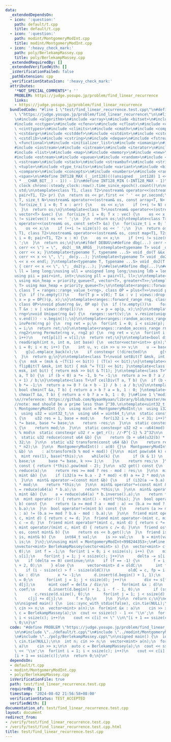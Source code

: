 ```yaml
---
data:
  _extendedDependsOn:
  - icon: ':question:'
    path: default/t.cpp
    title: default/t.cpp
  - icon: ':question:'
    path: modint/MontgomeryModInt.cpp
    title: modint/MontgomeryModInt.cpp
  - icon: ':heavy_check_mark:'
    path: poly/BerlekampMassey.cpp
    title: poly/BerlekampMassey.cpp
  _extendedRequiredBy: []
  _extendedVerifiedWith: []
  _isVerificationFailed: false
  _pathExtension: cpp
  _verificationStatusIcon: ':heavy_check_mark:'
  attributes:
    '*NOT_SPECIAL_COMMENTS*': ''
    PROBLEM: https://judge.yosupo.jp/problem/find_linear_recurrence
    links:
    - https://judge.yosupo.jp/problem/find_linear_recurrence
  bundledCode: "#line 1 \"test/find_linear_recurrence.test.cpp\"\n#define PROBLEM\
    \ \"https://judge.yosupo.jp/problem/find_linear_recurrence\"\n\n#line 1 \"default/t.cpp\"\
    \n#include <algorithm>\n#include <array>\n#include <bitset>\n#include <cassert>\n\
    #include <cctype>\n#include <cfenv>\n#include <cfloat>\n#include <chrono>\n#include\
    \ <cinttypes>\n#include <climits>\n#include <cmath>\n#include <complex>\n#include\
    \ <cstdarg>\n#include <cstddef>\n#include <cstdint>\n#include <cstdio>\n#include\
    \ <cstdlib>\n#include <cstring>\n#include <deque>\n#include <fstream>\n#include\
    \ <functional>\n#include <initializer_list>\n#include <iomanip>\n#include <ios>\n\
    #include <iostream>\n#include <istream>\n#include <iterator>\n#include <limits>\n\
    #include <list>\n#include <map>\n#include <memory>\n#include <new>\n#include <numeric>\n\
    #include <ostream>\n#include <queue>\n#include <random>\n#include <set>\n#include\
    \ <sstream>\n#include <stack>\n#include <streambuf>\n#include <string>\n#include\
    \ <tuple>\n#include <type_traits>\n#include <variant>\n#include <bit>\n#include\
    \ <compare>\n#include <concepts>\n#include <numbers>\n#include <ranges>\n#include\
    \ <span>\n\n#define INT128_MAX (__int128)(((unsigned __int128) 1 << ((sizeof(__int128)\
    \ * __CHAR_BIT__) - 1)) - 1)\n#define INT128_MIN (-INT128_MAX - 1)\n\n#define\
    \ clock chrono::steady_clock::now().time_since_epoch().count()\n\nusing namespace\
    \ std;\n\ntemplate<class T1, class T2>\nostream& operator<<(ostream& os, const\
    \ pair<T1, T2> pr) {\n  return os << pr.first << ' ' << pr.second;\n}\ntemplate<class\
    \ T, size_t N>\nostream& operator<<(ostream& os, const array<T, N> &arr) {\n \
    \ for(size_t i = 0; T x : arr) {\n    os << x;\n    if (++i != N) os << ' ';\n\
    \  }\n  return os;\n}\ntemplate<class T>\nostream& operator<<(ostream& os, const\
    \ vector<T> &vec) {\n  for(size_t i = 0; T x : vec) {\n    os << x;\n    if (++i\
    \ != size(vec)) os << ' ';\n  }\n  return os;\n}\ntemplate<class T>\nostream&\
    \ operator<<(ostream& os, const set<T> &s) {\n  for(size_t i = 0; T x : s) {\n\
    \    os << x;\n    if (++i != size(s)) os << ' ';\n  }\n  return os;\n}\ntemplate<class\
    \ T1, class T2>\nostream& operator<<(ostream& os, const map<T1, T2> &m) {\n  for(size_t\
    \ i = 0; pair<T1, T2> x : m) {\n    os << x;\n    if (++i != size(m)) os << '\
    \ ';\n  }\n  return os;\n}\n\n#ifdef DEBUG\n#define dbg(...) cerr << '(', _do(#__VA_ARGS__),\
    \ cerr << \") = \", _do2(__VA_ARGS__)\ntemplate<typename T> void _do(T &&x) {\
    \ cerr << x; }\ntemplate<typename T, typename ...S> void _do(T &&x, S&&...y) {\
    \ cerr << x << \", \"; _do(y...); }\ntemplate<typename T> void _do2(T &&x) { cerr\
    \ << x << endl; }\ntemplate<typename T, typename ...S> void _do2(T &&x, S&&...y)\
    \ { cerr << x << \", \"; _do2(y...); }\n#else\n#define dbg(...)\n#endif\n\nusing\
    \ ll = long long;\nusing ull = unsigned long long;\nusing ldb = long double;\n\
    using pii = pair<int, int>;\nusing pll = pair<ll, ll>;\n\ntemplate<typename T>\
    \ using min_heap = priority_queue<T, vector<T>, greater<T>>;\ntemplate<typename\
    \ T> using max_heap = priority_queue<T>;\n\ntemplate<ranges::forward_range rng,\
    \ class T = ranges::range_value_t<rng>, class OP = plus<T>>\nvoid pSum(rng &v)\
    \ {\n  if (!v.empty())\n    for(T p = v[0]; T &x : v | views::drop(1))\n     \
    \ x = p = OP()(p, x);\n}\ntemplate<ranges::forward_range rng, class T = ranges::range_value_t<rng>,\
    \ class OP>\nvoid pSum(rng &v, OP op) {\n  if (!v.empty())\n    for(T p = v[0];\
    \ T &x : v | views::drop(1))\n      x = p = op(p, x);\n}\n\ntemplate<ranges::forward_range\
    \ rng>\nvoid Unique(rng &v) {\n  ranges::sort(v);\n  v.resize(unique(v.begin(),\
    \ v.end()) - v.begin());\n}\n\ntemplate<ranges::random_access_range rng>\nrng\
    \ invPerm(rng p) {\n  rng ret = p;\n  for(int i = 0; i < ssize(p); i++)\n    ret[p[i]]\
    \ = i;\n  return ret;\n}\n\ntemplate<ranges::random_access_range rng, ranges::random_access_range\
    \ rng2>\nrng Permute(rng v, rng2 p) {\n  rng ret = v;\n  for(int i = 0; i < ssize(p);\
    \ i++)\n    ret[p[i]] = v[i];\n  return ret;\n}\n\ntemplate<bool directed>\nvector<vector<int>>\
    \ readGraph(int n, int m, int base) {\n  vector<vector<int>> g(n);\n  for(int\
    \ i = 0; i < m; i++) {\n    int u, v; cin >> u >> v;\n    u -= base, v -= base;\n\
    \    g[u].emplace_back(v);\n    if constexpr (!directed)\n      g[v].emplace_back(u);\n\
    \  }\n  return g;\n}\n\ntemplate<class T>\nvoid setBit(T &msk, int bit, bool x)\
    \ {\n  msk = (msk & ~(T(1) << bit)) | (T(x) << bit);\n}\ntemplate<class T> void\
    \ flipBit(T &msk, int bit) { msk ^= T(1) << bit; }\ntemplate<class T> bool getBit(T\
    \ msk, int bit) { return msk >> bit & T(1); }\n\ntemplate<class T>\nT floorDiv(T\
    \ a, T b) {\n  if (b < 0) a *= -1, b *= -1;\n  return a >= 0 ? a / b : (a - b\
    \ + 1) / b;\n}\ntemplate<class T>\nT ceilDiv(T a, T b) {\n  if (b < 0) a *= -1,\
    \ b *= -1;\n  return a >= 0 ? (a + b - 1) / b : a / b;\n}\n\ntemplate<class T>\
    \ bool chmin(T &a, T b) { return a > b ? a = b, 1 : 0; }\ntemplate<class T> bool\
    \ chmax(T &a, T b) { return a < b ? a = b, 1 : 0; }\n#line 1 \"modint/MontgomeryModInt.cpp\"\
    \n//reference: https://github.com/NyaanNyaan/library/blob/master/modint/montgomery-modint.hpp#L10\n\
    //note: mod should be a prime less than 2^30.\n\ntemplate<uint32_t mod>\nstruct\
    \ MontgomeryModInt {\n  using mint = MontgomeryModInt;\n  using i32 = int32_t;\n\
    \  using u32 = uint32_t;\n  using u64 = uint64_t;\n\n  static constexpr u32 get_r()\
    \ {\n    u32 res = 1, base = mod;\n    for(i32 i = 0; i < 31; i++)\n      res\
    \ *= base, base *= base;\n    return -res;\n  }\n\n  static constexpr u32 get_mod()\
    \ {\n    return mod;\n  }\n\n  static constexpr u32 n2 = -u64(mod) % mod; //2^64\
    \ % mod\n  static constexpr u32 r = get_r(); //-P^{-1} % 2^32\n\n  u32 a;\n\n\
    \  static u32 reduce(const u64 &b) {\n    return (b + u64(u32(b) * r) * mod) >>\
    \ 32;\n  }\n\n  static u32 transform(const u64 &b) {\n    return reduce(u64(b)\
    \ * n2);\n  }\n\n  MontgomeryModInt() : a(0) {}\n  MontgomeryModInt(const int64_t\
    \ &b) \n    : a(transform(b % mod + mod)) {}\n\n  mint pow(u64 k) const {\n  \
    \  mint res(1), base(*this);\n    while(k) {\n      if (k & 1) \n        res *=\
    \ base;\n      base *= base, k >>= 1;\n    }\n    return res;\n  }\n\n  mint inverse()\
    \ const { return (*this).pow(mod - 2); }\n\n  u32 get() const {\n    u32 res =\
    \ reduce(a);\n    return res >= mod ? res - mod : res;\n  }\n\n  mint& operator+=(const\
    \ mint &b) {\n    if (i32(a += b.a - 2 * mod) < 0) a += 2 * mod;\n    return *this;\n\
    \  }\n\n  mint& operator-=(const mint &b) {\n    if (i32(a -= b.a) < 0) a += 2\
    \ * mod;\n    return *this;\n  }\n\n  mint& operator*=(const mint &b) {\n    a\
    \ = reduce(u64(a) * b.a);\n    return *this;\n  }\n\n  mint& operator/=(const\
    \ mint &b) {\n    a = reduce(u64(a) * b.inverse().a);\n    return *this;\n  }\n\
    \n  mint operator-() { return mint() - mint(*this); }\n  bool operator==(mint\
    \ b) const {\n    return (a >= mod ? a - mod : a) == (b.a >= mod ? b.a - mod :\
    \ b.a);\n  }\n  bool operator!=(mint b) const {\n    return (a >= mod ? a - mod\
    \ : a) != (b.a >= mod ? b.a - mod : b.a);\n  }\n\n  friend mint operator+(mint\
    \ c, mint d) { return c += d; }\n  friend mint operator-(mint c, mint d) { return\
    \ c -= d; }\n  friend mint operator*(mint c, mint d) { return c *= d; }\n  friend\
    \ mint operator/(mint c, mint d) { return c /= d; }\n\n  friend ostream& operator<<(ostream&\
    \ os, const mint& b) {\n    return os << b.get();\n  }\n  friend istream& operator>>(istream&\
    \ is, mint& b) {\n    int64_t val;\n    is >> val;\n    b = mint(val);\n    return\
    \ is;\n  }\n};\n\nusing mint = MontgomeryModInt<998244353>;\n#line 1 \"poly/BerlekampMassey.cpp\"\
    \nvector<mint> BerlekampMassey(vector<mint> s) {\n  vector<mint> c(1, 0), oldC(1,\
    \ 0);\n  int f = -1;\n  for(int i = 0; i < ssize(s); i++) {\n    mint delta =\
    \ s[i];\n    for(int j = 1; j < ssize(c); j++)\n      delta -= s[i - j] * c[j];\n\
    \n    if (delta == 0) continue;\n\n    if (f == -1) {\n      f = i;\n      c.resize(i\
    \ + 2, 0);\n    } else {\n      vector<mint> d = oldC;\n      int fp = f;\n  \
    \    if (i - ssize(c) > f - ssize(oldC))\n        oldC = c, fp = i;\n      for(mint\
    \ &x : d)\n        x *= -1;\n      d.insert(d.begin() + 1, 1);\n      mint div\
    \ = 0;\n      for(int j = 1; j < ssize(d); j++)\n        div += s[f - j + 1] *\
    \ d[j];\n      mint coef = delta / div;\n      for(mint &x : d)\n        x *=\
    \ coef;\n      d.insert(d.begin() + 1, i - f - 1, 0);\n      if (ssize(c) < ssize(d))\n\
    \        c.resize(d.size(), 0);\n      for(int j = 1; j < ssize(d); j++)\n   \
    \     c[j] += d[j];\n      f = fp;\n    }\n  }\n\n  return c;\n}\n#line 6 \"test/find_linear_recurrence.test.cpp\"\
    \n\nsigned main() {\n  ios::sync_with_stdio(false), cin.tie(NULL);\n\n  int n;\
    \ cin >> n;\n  vector<mint> a(n);\n  for(mint &x : a)\n    cin >> x;\n\n  auto\
    \ c = BerlekampMassey(a);\n  cout << ssize(c) - 1 << '\\n';\n  for(int i = 1;\
    \ i < ssize(c); i++)\n    cout << c[i] << \" \\n\"[i + 1 == ssize(c)];\n\n  return\
    \ 0;\n}\n"
  code: "#define PROBLEM \"https://judge.yosupo.jp/problem/find_linear_recurrence\"\
    \n\n#include \"../default/t.cpp\"\n#include \"../modint/MontgomeryModInt.cpp\"\
    \n#include \"../poly/BerlekampMassey.cpp\"\n\nsigned main() {\n  ios::sync_with_stdio(false),\
    \ cin.tie(NULL);\n\n  int n; cin >> n;\n  vector<mint> a(n);\n  for(mint &x :\
    \ a)\n    cin >> x;\n\n  auto c = BerlekampMassey(a);\n  cout << ssize(c) - 1\
    \ << '\\n';\n  for(int i = 1; i < ssize(c); i++)\n    cout << c[i] << \" \\n\"\
    [i + 1 == ssize(c)];\n\n  return 0;\n}\n"
  dependsOn:
  - default/t.cpp
  - modint/MontgomeryModInt.cpp
  - poly/BerlekampMassey.cpp
  isVerificationFile: true
  path: test/find_linear_recurrence.test.cpp
  requiredBy: []
  timestamp: '2024-08-02 21:56:58+08:00'
  verificationStatus: TEST_ACCEPTED
  verifiedWith: []
documentation_of: test/find_linear_recurrence.test.cpp
layout: document
redirect_from:
- /verify/test/find_linear_recurrence.test.cpp
- /verify/test/find_linear_recurrence.test.cpp.html
title: test/find_linear_recurrence.test.cpp
---
```

